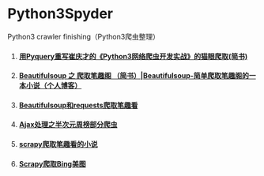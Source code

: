 # Python3Spyder
Python3 crawler finishing（Python3爬虫整理）
1. #### [用Pyquery重写崔庆才的《Python3网络爬虫开发实战》的猫眼爬取(简书)](https://www.jianshu.com/p/2c224c8b90ce)

2. #### [Beautifulsoup 之 爬取笔趣阁 （简书）](https://www.jianshu.com/p/40a5e99f5f54)|[Beautifulsoup-简单爬取笔趣阁的一本小说（个人博客）](https://liuweixu.github.io/2019/07/21/Beautifulsoup-简单爬取笔趣阁的一本小说（从自己的简书的文章拷贝过来）/)

3. #### [Beautifulsoup和requests爬取笔趣看](https://liuweixu.github.io/2019/10/01/Beautifulsoup/)

4. #### [Ajax处理之半次元周榜部分爬虫](https://liuweixu.github.io/2019/10/01/Ajax处理之半次元周榜部分爬虫/)

5. #### [scrapy爬取笔趣看的小说](https://liuweixu.github.io/2019/10/01/scrapy爬取笔趣看的小说/)

6. #### [Scrapy爬取Bing美图](https://liuweixu.github.io/2019/10/01/Scrapy爬取Bing美图/)

   
